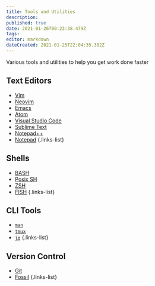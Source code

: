 ```yaml
---
title: Tools and Utilities
description: 
published: true
date: 2021-01-26T00:23:38.479Z
tags: 
editor: markdown
dateCreated: 2021-01-25T22:04:35.382Z
---
```


Various tools and utilities to help you get work done faster

## Text Editors

- [Vim](/tools/vim)
- [Neovim](/tools/vim#neovim)
- [Emacs](/tools/emacs)
- [Atom](/tools/atom)
- [Visual Studio Code](/tools/visual_studio_code)
- [Sublime Text](/tools/sublime_text)
- [Notepad++](/tools/notepadpp)
- [Notepad](/tools/notepad)
{.links-list}

## Shells

- [BASH](/tools/bash)
- [Posix SH](/tools/sh)
- [ZSH](/tools/zsh)
- [FISH](/tools/fish)
{.links-list}

## CLI Tools

- [`man`](/tools/man)
- [`tmux`](/tools/tmux)
- [`jq`](/tools/jq)
{.links-list}

## Version Control

- [Git](/tools/git)
- [Fossil](/tools/fossil)
{.links-list}
